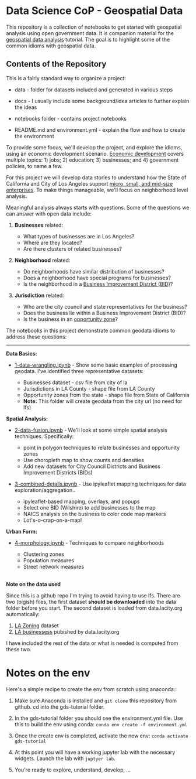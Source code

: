 # Data Science CoP - Geospatial Data
This repository is a collection of notebooks to get started with geospatial analysis using open government data.  It is companion material for the [geospatial data analysis](https://github.com/hackforla/data-science/wiki/Geospatial-Data-Analysis) tutorial.  The goal is to highlight some of the common idioms with geospatial data.

## Contents of the Repository

This is a fairly standard way to organize a project:

- data - folder for datasets included and generated in various steps

- docs - I usually include some background/idea articles to further explain the ideas

- notebooks folder - contains project notebooks

- README.md and environment.yml - explain the flow and how to create the environment

To provide some focus, we'll develop the project, and explore the idioms, using an economic development scenario.  [Economic development](https://en.wikipedia.org/wiki/Economic_development) covers multiple topics: 1) jobs; 2) education; 3) businesses; and 4) government policies, to name a few.  

For this project we will develop data stories to understand how the State of California and City of Los Angeles support [micro, small, and mid-size enterprises](https://www.investopedia.com/terms/s/smallandmidsizeenterprises.asp).  To make things manageable, we'll focus on neighborhood level analysis.  

Meaningful analysis always starts with questions.  Some of the questions we can answer with open data include:

  1. **Businesses** related:
      - What types of businesses are in Los Angeles?
      - Where are they located?
      - Are there clusters of related businesses?
      
      
  2. **Neighborhood** related:
      - Do neighborhoods have similar distribution of businesses?
      - Does a neighborhood have special programs for businesses?
      - Is the neighborhood in a [Business Improvement District (BID)](https://en.wikipedia.org/wiki/Business_improvement_district)?
      
  3. **Jurisdiction** related:
      - Who are the city council and state representatives for the business?
      - Does the business lie within a Business Improvement District (BID)?
      - Is the business in an [opportunity zone](https://opzones.ca.gov/)?


The notebooks in this project demonstrate common geodata idioms to address these questions:

  ----------------------------
  **Data Basics:**
   - [1-data-wrangling.ipynb](notebooks/1-data-wrangling.ipynb) - Show some basic examples of processing geodata.  I've identified three representative datasets:
   
      - Businesses dataset - csv file from city of la
      - Jurisdictions in LA County - shape file from LA County
      - Opportunity zones from the state - shape file from State of California
      - **Note:** This folder will create geodata from the city url (no need for lfs)

  **Spatial Analysis:**   
   - [2-data-fusion.ipynb](notebooks/2-data-fusion.ipynb) - We'll look at some simple spatial analysis techniques.  Specifically:
   
      - point in polygon techniques to relate businesses and opportunity zones
      - Use choropleth map to show counts and densities
      - Add new datasets for City Council Districts and Business Improvement Districts (BIDs)
      
  
   - [3-combined-details.ipynb](notebooks/3-combine-details.ipynb) - Use ipyleaflet mapping techniques for data exploration/aggregation..
   
      - ipyleaflet-based mapping, overlays, and popups
      - Select one BID (Wilshire) to add businesses to the map
      - NAICS analysis on the business to color code map markers
      - Lot's-o-crap-on-a-map!


     
  **Urban Form:**

   - [4-morphology.ipynb](notebooks/4-morphology.ipynb) - Techniques to compare neighborhoods
   
     - Clustering zones
     - Population measures
     - Street network measures<br><br>
     
     
     
**Note on the data used**

Since this is a github repo I'm trying to avoid having to use lfs.  There are two (bigish) files, the first dataset **should be downloaded** into the data folder before you start.  The second dataset is loaded from data.lacity.org automatically:

  1. [LA Zoning](https://geohub.lacity.org/datasets/lahub::zoning/explore?location=34.018048%2C-118.412136%2C10.23) dataset
  2. [LA businessess](https://data.lacity.org/Administration-Finance/Listing-of-Active-Businesses/6rrh-rzua) pubished by data.lacity.org
  
I have included the rest of the data or what is needed is computed from these two.

# Notes on the env

Here's a simple recipe to create the env from scratch using anaconda:: 

  1. Make sure Anaconda is installed and `git clone` this repository from github.  cd into the gds-tutorial folder.  
  
  2. In the gds-tutorial folder you should see the environment.yml file.  Use this to build the env using conda:  `conda env create -f environment.yml`
  
  3. Once the create env is completed, activate the new env: `conda activate gds-tutorial`
  
  4. At this point you will have a working jupyter lab with the necessary widgets.  Launch the lab with `juptyer lab`.
  
  5. You're ready to explore, understand, develop, ...
 

 

